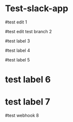 # Test-slack-app

#test edit 1

#test edit test branch 2

#test label 3

#test label 4

#test label 5

# test label 6

# test label 7

#test webhook 8
